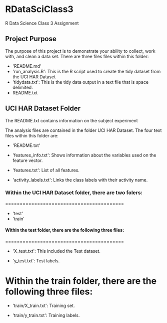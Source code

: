 # RDataSciClass3
R Data Science Class 3 Assignment

## Project Purpose
The purpose of this project is to demonstrate your ability to collect, work with, and clean a data set. There are three files files within this folder:

* 'README.md'
* 'run_analysis.R': This is the R script used to create the tidy dataset from the UCI HAR Dataset
* 'tidydata.txt': This is the tidy data output in a text file that is space delimited.
* README.txt

## UCI HAR Dataset Folder
The README.txt contains information on the subject experiment

The analysis files are contained in the folder UCI HAR Dataset. The four text files within this folder are:

- 'README.txt'

- 'features_info.txt': Shows information about the variables used on the feature vector.

- 'features.txt': List of all features.

- 'activity_labels.txt': Links the class labels with their activity name.

### Within the UCI HAR Dataset folder, there are two folers:
========================================= 
- 'test'
- 'train'

#### Within the test folder, there are the following three files:
=========================================  
- 'X_test.txt': This included the Test dataset.

- 'y_test.txt': Test labels.

Within the train folder, there are the following three files:
=========================================   
- 'train/X_train.txt': Training set.

- 'train/y_train.txt': Training labels.

